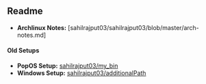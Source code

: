 ## Readme

- **Archlinux Notes:** [sahilrajput03/sahilrajput03/blob/master/arch-notes.md]

#### Old Setups

- **PopOS Setup:** [sahilrajput03/my_bin](https://github.com/sahilrajput03/my_bin)
- **Windows Setup:** [sahilrajput03/additionalPath](https://github.com/sahilrajput03/additionalPath)
